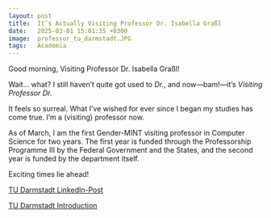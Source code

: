 ```yaml
---
layout: post
title:  It’s Actually Visiting Professor Dr. Isabella Graßl  
date:   2025-03-01 15:01:35 +0300
image:  professor_tu_darmstadt.JPG
tags:   Academia
---
```




Good morning, Visiting Professor Dr. Isabella Graßl!

Wait... what? I still haven’t quite got used to *Dr.*, and now—bam!—it’s *Visiting Professor Dr.*

It feels so surreal. What I’ve wished for ever since I began my studies has come true. I’m a (visiting) professor now.

As of March, I am the first Gender-MINT visiting professor in Computer Science for two years. The first year is funded through the Professorship Programme III by the Federal Government and the States, and the second year is funded by the department itself.

Exciting times lie ahead!

[TU Darmstadt LinkedIn-Post](https://www.linkedin.com/embed/feed/update/urn:li:share:7305203146362880000)

[TU Darmstadt Introduction](https://www.informatik.tu-darmstadt.de/fb20/ueber_uns_details_315392.de.jsp)